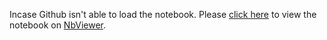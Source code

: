 Incase Github isn't able to load the notebook. Please [click here](https://nbviewer.jupyter.org/github/Husain0007/JovianAI/blob/main/ZeroToGANs/AnimeFacesDCGANs/06b-anime-dcgan.ipynb) 
to view the notebook on [NbViewer](https://nbviewer.jupyter.org/).

